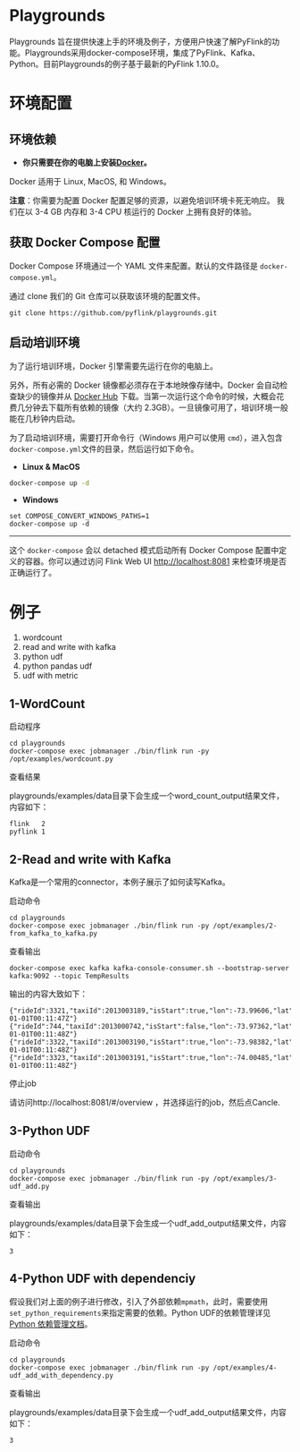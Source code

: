 # Playgrounds
Playgrounds 旨在提供快速上手的环境及例子，方便用户快速了解PyFlink的功能。Playgrounds采用docker-compose环境，集成了PyFlink、Kafka、Python。目前Playgrounds的例子基于最新的PyFlink 1.10.0。

# 环境配置

## 环境依赖
* **你只需要在你的电脑上安装[Docker](https://www.docker.com)。**

Docker 适用于 Linux, MacOS, 和 Windows。

**注意**：你需要为配置 Docker 配置足够的资源，以避免培训环境卡死无响应。
我们在以 3-4 GB 内存和 3-4 CPU 核运行的 Docker 上拥有良好的体验。

## 获取 Docker Compose 配置

Docker Compose 环境通过一个 YAML 文件来配置。默认的文件路径是 `docker-compose.yml`。

通过 clone 我们的 Git 仓库可以获取该环境的配置文件。

```
git clone https://github.com/pyflink/playgrounds.git
```
## 启动培训环境

为了运行培训环境，Docker 引擎需要先运行在你的电脑上。

另外，所有必需的 Docker 镜像都必须存在于本地映像存储中。Docker 会自动检查缺少的镜像并从 [Docker Hub](http://hub.docker.com) 下载。当第一次运行这个命令的时候，大概会花费几分钟去下载所有依赖的镜像（大约 2.3GB）。一旦镜像可用了，培训环境一般能在几秒钟内启动。

为了启动培训环境，需要打开命令行（Windows 用户可以使用 `cmd`），进入包含`docker-compose.yml`文件的目录，然后运行如下命令。 

* **Linux & MacOS**

```bash
docker-compose up -d
```

* **Windows**

```
set COMPOSE_CONVERT_WINDOWS_PATHS=1
docker-compose up -d
```

----

这个 `docker-compose` 会以 detached 模式启动所有 Docker Compose 配置中定义的容器。你可以通过访问 Flink Web UI [http://localhost:8081](http://localhost:8081) 来检查环境是否正确运行了。

# 例子
1. wordcount
2. read and write with kafka
3. python udf
4. python pandas udf
5. udf with metric

## 1-WordCount

启动程序
```
cd playgrounds
docker-compose exec jobmanager ./bin/flink run -py /opt/examples/wordcount.py
```
查看结果

playgrounds/examples/data目录下会生成一个word_count_output结果文件，内容如下：
```
flink	2
pyflink	1
```

## 2-Read and write with Kafka

Kafka是一个常用的connector，本例子展示了如何读写Kafka。

启动命令
```
cd playgrounds
docker-compose exec jobmanager ./bin/flink run -py /opt/examples/2-from_kafka_to_kafka.py
```
查看输出
```
docker-compose exec kafka kafka-console-consumer.sh --bootstrap-server kafka:9092 --topic TempResults
```
输出的内容大致如下：

```
{"rideId":3321,"taxiId":2013003189,"isStart":true,"lon":-73.99606,"lat":40.725132,"psgCnt":2,"rideTime":"2013-01-01T00:11:47Z"}
{"rideId":744,"taxiId":2013000742,"isStart":false,"lon":-73.97362,"lat":40.791283,"psgCnt":1,"rideTime":"2013-01-01T00:11:48Z"}
{"rideId":3322,"taxiId":2013003190,"isStart":true,"lon":-73.98382,"lat":40.74381,"psgCnt":1,"rideTime":"2013-01-01T00:11:48Z"}
{"rideId":3323,"taxiId":2013003191,"isStart":true,"lon":-74.00485,"lat":40.72102,"psgCnt":4,"rideTime":"2013-01-01T00:11:48Z"}
```
停止job

请访问http://localhost:8081/#/overview ，并选择运行的job，然后点Cancle.

## 3-Python UDF

启动命令
```
cd playgrounds
docker-compose exec jobmanager ./bin/flink run -py /opt/examples/3-udf_add.py
```
查看输出

playgrounds/examples/data目录下会生成一个udf_add_output结果文件，内容如下：
```
3
```

## 4-Python UDF with dependenciy

假设我们对上面的例子进行修改，引入了外部依赖`mpmath`，此时，需要使用`set_python_requirements`来指定需要的依赖。Python UDF的依赖管理详见 [Python 依赖管理文档](https://ci.apache.org/projects/flink/flink-docs-master/dev/table/python/dependency_management.html)。

启动命令
```
cd playgrounds
docker-compose exec jobmanager ./bin/flink run -py /opt/examples/4-udf_add_with_dependency.py
```
查看输出

playgrounds/examples/data目录下会生成一个udf_add_output结果文件，内容如下：
```
3
```

